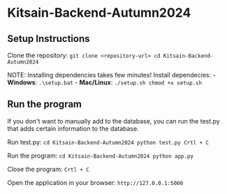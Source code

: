 # Kitsain-Backend-Autumn2024

## Setup Instructions
Clone the repository:
    ```
    git clone <repository-url>
    cd Kitsain-Backend-Autumn2024
    ```

NOTE: Installing dependencies takes few minutes!
Install dependecies:
    - **Windows**:
      ```
      .\setup.bat
      ```
    - **Mac/Linux**:
      ```
      ./setup.sh
      chmod +x setup.sh
      ```

## Run the program
If you don't want to manually add to the database, 
you can run the test.py that adds certain information 
to the database.

Run test.py:
    ```
    cd Kitsain-Backend-Autumn2024
    python test.py
    Crtl + C
    ```

Run the program:
    ```
    cd Kitsain-Backend-Autumn2024
    python app.py
    ```

Close the program:
    ```
    Crtl + C
    ```

Open the application in your browser:
    ```
    http://127.0.0.1:5000
    ```
